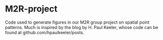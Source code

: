 # M2R-project
Code used to generate figures in our M2R group project on spatial point patterns. 
Much is inspired by the blog by H. Paul Keeler, whose code can be found at github.com/hpaulkeeler/posts. 
